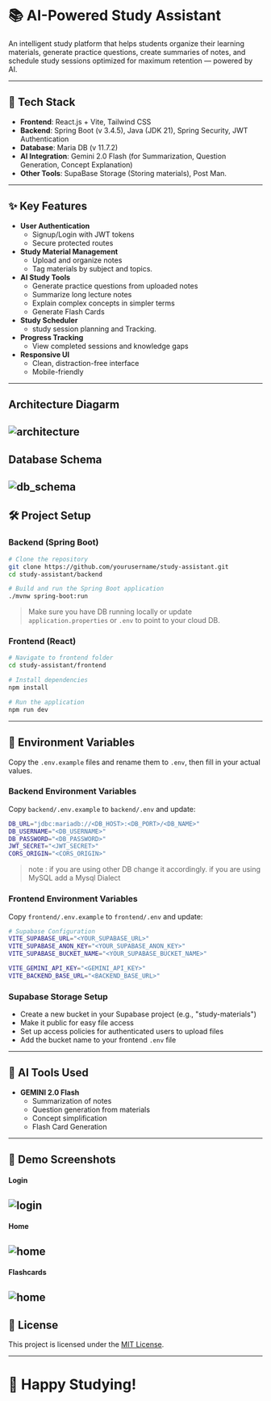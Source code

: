 
# 📚 AI-Powered Study Assistant

An intelligent study platform that helps students organize their learning materials, generate practice questions, create summaries of notes, and schedule study sessions optimized for maximum retention — powered by AI.

---

## 🚀 Tech Stack

- **Frontend**: React.js + Vite, Tailwind CSS
- **Backend**: Spring Boot (v 3.4.5), Java (JDK 21), Spring Security, JWT Authentication
- **Database**: Maria DB (v 11.7.2)
- **AI Integration**: Gemini 2.0 Flash (for Summarization, Question Generation, Concept Explanation)
- **Other Tools**: SupaBase Storage (Storing materials), Post Man.

---

## ✨ Key Features

- **User Authentication**
  - Signup/Login with JWT tokens
  - Secure protected routes
- **Study Material Management**
  - Upload and organize notes
  - Tag materials by subject and  topics.
- **AI Study Tools**
  - Generate practice questions from uploaded notes
  - Summarize long lecture notes
  - Explain complex concepts in simpler terms
  - Generate Flash Cards
- **Study Scheduler**
  - study session planning and Tracking.
- **Progress Tracking**
  - View completed sessions and knowledge gaps
- **Responsive UI**
  - Clean, distraction-free interface
  - Mobile-friendly

---
## Architecture Diagarm 

![architecture](/docs/Architecture_Diagram.png)
---
## Database Schema
![db_schema](/docs/db_schema.png)
---

## 🛠️ Project Setup

### Backend (Spring Boot)

```bash
# Clone the repository
git clone https://github.com/yourusername/study-assistant.git
cd study-assistant/backend

# Build and run the Spring Boot application
./mvnw spring-boot:run
```

> Make sure you have DB running locally or update `application.properties` or `.env` to point to your cloud DB.

### Frontend (React)

```bash
# Navigate to frontend folder
cd study-assistant/frontend

# Install dependencies
npm install

# Run the application
npm run dev
```

---

## 🔑 Environment Variables

Copy the `.env.example` files and rename them to `.env`, then fill in your actual values.

### Backend Environment Variables
Copy `backend/.env.example` to `backend/.env` and update:

```bash
DB_URL="jdbc:mariadb://<DB_HOST>:<DB_PORT>/<DB_NAME>"
DB_USERNAME="<DB_USERNAME>"
DB_PASSWORD="<DB_PASSWORD>"
JWT_SECRET="<JWT_SECRET>"
CORS_ORIGIN="<CORS_ORIGIN>"
```
>note : if you are using other DB change it accordingly. 
if you are using MySQL add a Mysql Dialect 

### Frontend Environment Variables
Copy `frontend/.env.example` to `frontend/.env` and update:

```bash
# Supabase Configuration
VITE_SUPABASE_URL="<YOUR_SUPABASE_URL>"
VITE_SUPABASE_ANON_KEY="<YOUR_SUPABASE_ANON_KEY>"
VITE_SUPABASE_BUCKET_NAME="<YOUR_SUPABASE_BUCKET_NAME>"

VITE_GEMINI_API_KEY="<GEMINI_API_KEY>"
VITE_BACKEND_BASE_URL="<BACKEND_BASE_URL>"
```

### Supabase Storage Setup
- Create a new bucket in your Supabase project (e.g., "study-materials")
- Make it public for easy file access
- Set up access policies for authenticated users to upload files
- Add the bucket name to your frontend `.env` file

---

## 🤖 AI Tools Used

- **GEMINI 2.0 Flash**
  - Summarization of notes
  - Question generation from materials
  - Concept simplification
  - Flash Card Generation


---

## 📸 Demo Screenshots
#### Login
![login](/docs/screenshots/login.png)
---
#### Home
![home](/docs/screenshots/home.png)
---
#### Flashcards
![home](/docs/screenshots/flash-cards.png)
---

<!-- ## 🎥 Demo Video

[Watch the demo here →](https://your-demo-video-link.com)

--- -->


## 📄 License

This project is licensed under the [MIT License](LICENSE).

---

# 🚀 Happy Studying!